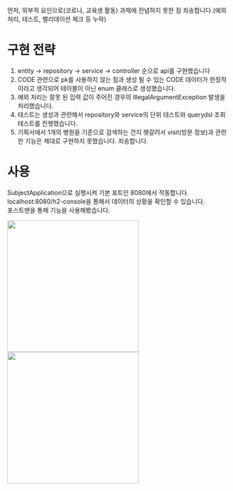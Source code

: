 먼저, 외부적 요인으로(코로나, 교육생 활동) 과제에 전념하지 못한 점 죄송합니다.(예외처리, 테스트, 벨리데이션 체크 등 누락)

# 구현 전략
1. entity -> repository -> service -> controller 순으로 api를 구현했습니다
2. CODE 관련으로 pk를 사용하지 않는 점과 생성 될 수 있는 CODE 데이터가 한정적이라고 생각되어 테이블이 아닌 enum 클래스로 생성했습니다.
3. 예외 처리는 잘못 된 입력 값이 주어진 경우의 IllegalArgumentException 발생을 처리했습니다.
4. 테스트는 생성과 관련해서 repository와 service의 단위 테스트와 querydsl 조회 테스트를 진행했습니다.
5. 기획서에서 1개의 병원을 기준으로 검색하는 건지 헷갈려서 visit(방문 정보)과 관련한 기능은 제대로 구현하지 못했습니다. 죄송합니다.

# 사용
SubjectApplication으로 실행시켜 기본 포트인 8080에서 작동합니다. <br>
localhost:8080/h2-console을 통해서 데이터의 상황을 확인할 수 있습니다. <br>
포스트맨을 통해 기능을 사용해봤습니다. <br>

<img src="https://user-images.githubusercontent.com/61926875/167603476-a6a5e50c-f433-4d3c-ab02-e69002dc5ff1.png" width="300" height="300">
<img src="https://user-images.githubusercontent.com/61926875/167602810-4d666bbd-bdec-46c8-8428-9b6968ccb1ac.png" width="300" height="300">

